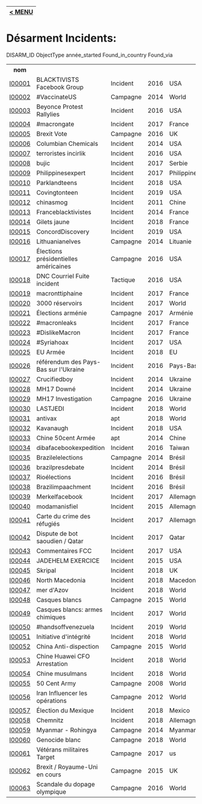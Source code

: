 |[< MENU](../README.md)|
|---|
# Désarment Incidents:

<table bordure = "1">
<tr>
<h> DISARM_ID </ TH>
<th> nom </th>
<h> ObjectType </th>
<h> année_started </th>
<h> Found_in_country </th>
<h> Found_via </th>
</tr>
<tr>
<td> <a href="incidents/I00001.md"> I00001 </a> </td>
<TD> BLACKTIVISTS Facebook Group </td>
<TD> Incident </td>
<TD> 2016 </td>
<TD> USA </TD>
<td> </td>
</tr>
<tr>
<td> <a href="incidents/I00002.md"> I00002 </a> </td>
<td> #VaccinateUS </td>
<TD> Campagne </td>
<TD> 2014 </td>
<TD> World </td>
<td> </td>
</tr>
<tr>
<td> <a href="incidents/I00003.md"> I00003 </a> </td>
<TD> Beyonce Protest Rallylies </td>
<TD> Incident </td>
<TD> 2016 </td>
<TD> USA </TD>
<td> </td>
</tr>
<tr>
<td> <a href="incidents/I00004.md"> I00004 </a> </td>
<TD> #macrongate </td>
<TD> Incident </td>
<TD> 2017 </td>
<TD> France </td>
<td> </td>
</tr>
<tr>
<td> <a href="incidents/I000055.md"> I00005 </a> </td>
<TD> Brexit Vote </td>
<TD> Campagne </td>
<TD> 2016 </td>
<TD> UK </td>
<td> </td>
</tr>
<tr>
<td> <a href="incidents/I00006.md"> I00006 </a> </td>
<TD> Columbian Chemicals </td>
<TD> Incident </td><TD> 2014 </td>
<TD> USA </TD>
<td> </td>
</tr>
<tr>
<td> <a href="incidents/I00007.md"> I00007 </a> </td>
<TD> terroristes incirlik </td>
<TD> Incident </td>
<TD> 2016 </td>
<TD> USA </TD>
<td> </td>
</tr>
<tr>
<td> <a href="incidents/I00008.md"> I00008 </a> </td>
<td> bujic </td>
<TD> Incident </td>
<TD> 2017 </td>
<TD> Serbie </td>
<td> </td>
</tr>
<tr>
<Td> <a href="incidents/I00009.md"> I00009 </a> </td>
<TD> Philippinesexpert </td>
<TD> Incident </td>
<TD> 2017 </td>
<TD> Philippines </td>
<td> </td>
</tr>
<tr>
<td> <a href="incidents/I00010.md"> I00010 </a> </td>
<TD> Parklandteens </td>
<TD> Incident </td>
<TD> 2018 </td>
<TD> USA </TD>
<td> </td>
</tr>
<tr>
<td> <a href="incidents/I00011.md"> I00011 </a> </td>
<TD> Covingtonteen </td>
<TD> Incident </td>
<TD> 2019 </td>
<TD> USA </TD>
<td> </td>
</tr>
<tr>
<td> <a href="incidents/I00012.md"> I00012 </a> </td>
<td> chinasmog </td>
<TD> Incident </td>
<TD> 2011 </td>
<TD> Chine </td>
<td> </td>
</tr>
<tr>
<td> <a href="incidents/I00013.md"> I00013 </a> </td>
<TD> Franceblacktivistes </td>
<TD> Incident </td><TD> 2014 </td>
<TD> France </td>
<td> </td>
</tr>
<tr>
<td> <a href="incidents/I00014.md"> I00014 </a> </td>
<TD> Gilets jaune </td>
<TD> Incident </td>
<TD> 2018 </td>
<TD> France </td>
<td> </td>
</tr>
<tr>
<td> <a href="incidents/I00015.md"> I00015 </a> </td>
<TD> ConcordDiscovery </td>
<TD> Incident </td>
<TD> 2019 </td>
<TD> USA </TD>
<td> </td>
</tr>
<tr>
<td> <a href="incidents/I00016.md"> I00016 </a> </td>
<TD> Lithuanianelves </td>
<TD> Campagne </td>
<TD> 2014 </td>
<TD> Lituanie </td>
<td> </td>
</tr>
<tr>
<td> <a href="incidents/I00017.md"> I00017 </a> </td>
<TD> Élections présidentielles américaines </td>
<TD> Campagne </td>
<TD> 2016 </td>
<TD> USA </TD>
<td> oii </td>
</tr>
<tr>
<td> <a href="incidents/I00018.md"> I00018 </a> </td>
<TD> DNC Courriel Fuite incident </td>
<TD> Tactique </td>
<TD> 2016 </td>
<TD> USA </TD>
<td> oii </td>
</tr>
<tr>
<td> <a href="incidents/I00019.md"> I00019 </a> </td>
<td> macronttiphaine </td>
<TD> Incident </td>
<TD> 2017 </td>
<TD> France </td>
<td> oii </td>
</tr>
<tr>
<td> <a href="incidents/I00020.md"> I00020 </a> </td><TD> 3000 réservoirs </td>
<TD> Incident </td>
<TD> 2017 </td>
<TD> World </td>
<td> oii </td>
</tr>
<tr>
<td> <a href="incidents/I00021.md"> I00021 </a> </td>
<TD> Élections arménie </td>
<TD> Campagne </td>
<TD> 2017 </td>
<TD> Arménie </td>
<td> oii </td>
</tr>
<tr>
<td> <a href="incidents/I00022.md"> I00022 </a> </td>
<TD> #macronleaks </td>
<TD> Incident </td>
<TD> 2017 </td>
<TD> France </td>
<td> oii </td>
</tr>
<tr>
<td> <a href="incidents/I00023.md"> I00023 </a> </td>
<TD> #DislikeMacron </td>
<TD> Incident </td>
<TD> 2017 </td>
<TD> France </td>
<td> oii </td>
</tr>
<tr>
<td> <a href="incidents/I00024.md"> I00024 </a> </td>
<TD> #Syriahoax </td>
<TD> Incident </td>
<TD> 2017 </td>
<TD> USA </TD>
<td> oii </td>
</tr>
<tr>
<td> <a href="incidents/I00025.md"> I00025 </a> </td>
<TD> EU Armée </TD>
<TD> Incident </td>
<TD> 2018 </td>
<TD> EU </TD>
<td> oii </td>
</tr>
<tr>
<td> <a href="incidents/I00026.md"> I00026 </a> </td>
<TD> référendum des Pays-Bas sur l'Ukraine </td>
<TD> Incident </td>
<TD> 2016 </td>
<TD> Pays-Bas </td>
<td> oii </td>
</tr>
<tr><td> <a href="incidents/I00027.md"> I00027 </a> </td>
<TD> Crucifiedboy </td>
<TD> Incident </td>
<TD> 2014 </td>
<TD> Ukraine </td>
<td> oii </td>
</tr>
<tr>
<td> <a href="incidents/I00028.md"> I00028 </a> </td>
<TD> MH17 Downé </td>
<TD> Incident </td>
<TD> 2014 </td>
<TD> Ukraine </td>
<td> oii </td>
</tr>
<tr>
<td> <a href="incidents/I00029.md"> I00029 </a> </td>
<TD> MH17 Investigation </td>
<TD> Campagne </td>
<TD> 2016 </td>
<TD> Ukraine </td>
<td> oii </td>
</tr>
<tr>
<td> <a href="incidents/I00030.md"> I00030 </a> </td>
<TD> LASTJEDI </TD>
<TD> Incident </td>
<TD> 2018 </td>
<TD> World </td>
<td> oii </td>
</tr>
<tr>
<td> <a href="incidents/I00031.md"> I00031 </a> </td>
<td> antivax </td>
<td> apt </td>
<TD> 2018 </td>
<TD> World </td>
<td> oii </td>
</tr>
<tr>
<td> <a href="incidents/I00032.md"> I00032 </a> </td>
<TD> Kavanaugh </td>
<TD> Incident </td>
<TD> 2018 </td>
<TD> USA </TD>
<td> oii </td>
</tr>
<tr>
<td> <a href="incidents/I00033.md"> I00033 </a> </td>
<TD> Chine 50cent Armée </td>
<td> apt </td>
<TD> 2014 </td>
<TD> Chine </td>
<td> oii </td>
</tr>
<tr><td> <a href="incidents/I00034.md"> I00034 </a> </td>
<TD> dibafacebookexpedition </td>
<TD> Incident </td>
<TD> 2016 </td>
<Td> Taiwan </td>
<td> oii </td>
</tr>
<tr>
<td> <a href="incidents/I00035.md"> I00035 </a> </td>
<TD> Brazilelelections </td>
<TD> Campagne </td>
<TD> 2014 </td>
<TD> Brésil </td>
<td> oii </td>
</tr>
<tr>
<td> <a href="incidents/I00036.md"> I00036 </a> </td>
<td> brazilpresdebate </td>
<TD> Incident </td>
<TD> 2014 </td>
<TD> Brésil </td>
<td> oii </td>
</tr>
<tr>
<td> <a href="incidents/I00037.md"> I00037 </a> </td>
<TD> Rioélections </td>
<TD> Incident </td>
<TD> 2016 </td>
<TD> Brésil </td>
<td> oii </td>
</tr>
<tr>
<td> <a href="incidents/I00038.md"> I00038 </a> </td>
<TD> Brazilimpaachment </td>
<TD> Incident </td>
<TD> 2016 </td>
<TD> Brésil </td>
<td> oii </td>
</tr>
<tr>
<Td> <a href="incidents/I00039.md"> I00039 </a> </td>
<TD> Merkelfacebook </td>
<TD> Incident </td>
<TD> 2017 </td>
<TD> Allemagne </td>
<td> oii </td>
</tr>
<tr>
<td> <a href="incidents/I00040.md"> I00040 </a> </td>
<TD> modamanisfiel </td>
<TD> Incident </td>
<TD> 2015 </td><TD> Allemagne </td>
<td> oii </td>
</tr>
<tr>
<td> <a href="incidents/I00041.md"> I00041 </a> </td>
<TD> Carte du crime des réfugiés </td>
<TD> Incident </td>
<TD> 2017 </td>
<TD> Allemagne </td>
<td> oii </td>
</tr>
<tr>
<td> <a href="incidents/I00042.md"> I00042 </a> </td>
<TD> Dispute de bot saoudien / Qatar </td>
<TD> Incident </td>
<TD> 2017 </td>
<TD> Qatar </td>
<TD> MIS </TD>
</tr>
<tr>
<td> <a href="incidents/I00043.md"> I00043 </a> </td>
<TD> Commentaires FCC </td>
<TD> Incident </td>
<TD> 2017 </td>
<TD> USA </TD>
<TD> MIS </TD>
</tr>
<tr>
<td> <a href="incidents/I00044.md"> I00044 </a> </td>
<TD> JADEHELM EXERCICE </TD>
<TD> Incident </td>
<TD> 2015 </td>
<TD> USA </TD>
<TD> MIS </TD>
</tr>
<tr>
<td> <a href="incidents/I00045.md"> I00045 </a> </td>
<TD> Skripal </td>
<TD> Incident </td>
<TD> 2018 </td>
<TD> UK </td>
<td> </td>
</tr>
<tr>
<td> <a href="incidents/I00046.md"> I00046 </a> </td>
<TD> North Macedonia </td>
<TD> Incident </td>
<TD> 2018 </td>
<TD> Macedonia </td>
<td> </td>
</tr>
<tr>
<td> <a href="incidents/I00047.md"> I00047 </a> </td>
<Td> mer d'Azov </td>
<TD> Incident </td><TD> 2018 </td>
<TD> World </td>
<td> </td>
</tr>
<tr>
<td> <a href="incidents/I00048.md"> I00048 </a> </td>
<TD> Casques blancs </td>
<TD> Campagne </td>
<TD> 2015 </td>
<TD> World </td>
<td> </td>
</tr>
<tr>
<td> <a href="incidents/I00049.md"> I00049 </a> </td>
<TD> Casques blancs: armes chimiques </td>
<TD> Incident </td>
<TD> 2017 </td>
<TD> World </td>
<td> </td>
</tr>
<tr>
<td> <a href="incidents/I00050.md"> I00050 </a> </td>
<TD> #handsoffvenezuela </td>
<TD> Incident </td>
<TD> 2019 </td>
<TD> World </td>
<td> </td>
</tr>
<tr>
<td> <a href="incidents/I00051.md"> I00051 </a> </td>
<TD> Initiative d'intégrité </td>
<TD> Incident </td>
<TD> 2018 </td>
<TD> World </td>
<td> </td>
</tr>
<tr>
<td> <a href="incidents/I00052.md"> I00052 </a> </td>
<TD> China Anti-dispection </td>
<TD> Campagne </td>
<TD> 2015 </td>
<TD> World </td>
<td> </td>
</tr>
<tr>
<td> <a href="incidents/I00053.md"> I00053 </a> </td>
<TD> Chine Huawei CFO Arrestation </td>
<TD> Incident </td>
<TD> 2018 </td>
<TD> World </td>
<td> </td>
</tr>
<tr>
<td> <a href="incidents/I00054.md"> I00054 </a> </td><TD> Chine musulmans </td>
<TD> Incident </td>
<TD> 2018 </td>
<TD> World </td>
<td> </td>
</tr>
<tr>
<td> <a href="incidents/I00055.md"> I00055 </a> </td>
<TD> 50 Cent Army </td>
<TD> Campagne </td>
<TD> 2008 </td>
<TD> World </td>
<td> </td>
</tr>
<tr>
<td> <a href="incidents/I00056.md"> I00056 </a> </td>
<TD> Iran Influencer les opérations </td>
<TD> Campagne </td>
<TD> 2012 </td>
<TD> World </td>
<td> </td>
</tr>
<tr>
<td> <a href="incidents/I00057.md"> I00057 </a> </td>
<TD> Élection du Mexique </td>
<TD> Incident </td>
<TD> 2018 </td>
<TD> Mexico </td>
<td> </td>
</tr>
<tr>
<td> <a href="incidents/I00058.md"> I00058 </a> </td>
<TD> Chemnitz </td>
<TD> Incident </td>
<TD> 2018 </td>
<TD> Allemagne </td>
<td> </td>
</tr>
<tr>
<td> <a href="incidents/I00059.md"> I00059 </a> </td>
<TD> Myanmar - Rohingya </td>
<TD> Campagne </td>
<TD> 2014 </td>
<TD> Myanmar </td>
<td> </td>
</tr>
<tr>
<td> <a href="incidents/I00060.md"> I00060 </a> </td>
<TD> Genocide blanc </td>
<TD> Campagne </td>
<TD> 2018 </td>
<TD> World </td>
<td> </td>
</tr>
<tr><td> <a href="incidents/I00061.md"> I00061 </a> </td>
<TD> Vétérans militaires Target </td>
<TD> Campagne </td>
<TD> 2017 </td>
<td> us </td>
<td> </td>
</tr>
<tr>
<td> <a href="incidents/I00062.md"> I00062 </a> </td>
<TD> Brexit / Royaume-Uni en cours </td>
<TD> Campagne </td>
<TD> 2015 </td>
<TD> UK </td>
<td> </td>
</tr>
<tr>
<td> <a href="incidents/I00063.md"> I00063 </a> </td>
<TD> Scandale du dopage olympique </td>
<TD> Campagne </td>
<TD> 2016 </td>
<TD> World </td>
<td> </td>
</tr>
</ table>

